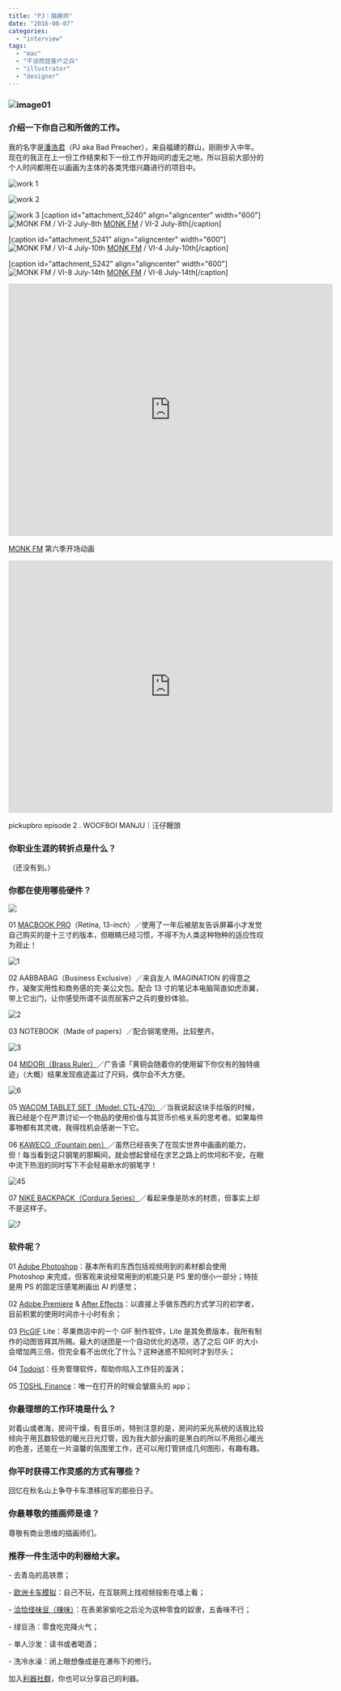 ```yaml
---
title: "PJ｜插画师"
date: "2016-08-07"
categories: 
  - "interview"
tags: 
  - "mac"
  - "不谈而屈客户之兵"
  - "illustrator"
  - "designer"
---
```


### ![image01](/images/78849.jpg)

### 介绍一下你自己和所做的工作。

我的名字是[潘浩君](https://www.behance.net/mariachihuahua)（PJ aka Bad Preacher），来自福建的群山，刚刚步入中年。现在的我正在上一份工作结束和下一份工作开始间的虚无之地，所以目前大部分的个人时间都用在以画画为主体的各类凭借兴趣进行的项目中。

![work 1](/images/07026.jpg)

![work 2](/images/48677.jpg)

![work 3](/images/58086.jpg) \[caption id="attachment\_5240" align="aligncenter" width="600"\]![MONK FM / VI-2 July-8th](/images/75128.gif) [MONK FM](https://weixin.sogou.com/weixin?type=1&query=%E5%83%A7%E4%BA%BAFM&ie=utf8&_sug_=n&_sug_type_=) / VI-2 July-8th\[/caption\]

\[caption id="attachment\_5241" align="aligncenter" width="600"\]![MONK FM / VI-4 July-10th](/images/79193.gif) [MONK FM](https://weixin.sogou.com/weixin?type=1&query=%E5%83%A7%E4%BA%BAFM&ie=utf8&_sug_=n&_sug_type_=) / VI-4 July-10th\[/caption\]

\[caption id="attachment\_5242" align="aligncenter" width="600"\]![MONK FM / VI-8 July-14th](/images/20622.gif) [MONK FM](https://weixin.sogou.com/weixin?type=1&query=%E5%83%A7%E4%BA%BAFM&ie=utf8&_sug_=n&_sug_type_=) / VI-8 July-14th\[/caption\]

<iframe src="https://v.qq.com/iframe/player.html?vid=k031014kbr3&amp;tiny=0&amp;auto=0" width="640" height="498" frameborder="0" allowfullscreen="allowfullscreen"></iframe>

[MONK FM](https://weixin.sogou.com/weixin?type=1&query=%E5%83%A7%E4%BA%BAFM&ie=utf8&_sug_=n&_sug_type_=) 第六季开场动画

<iframe src="https://v.qq.com/iframe/player.html?vid=c0302ygtxlg&amp;tiny=0&amp;auto=0" width="640" height="498" frameborder="0" allowfullscreen="allowfullscreen"></iframe>

pickupbro episode 2 . WOOFBOI MANJU｜汪仔饅頭

### 你职业生涯的转折点是什么？

（还没有到。）

### 你都在使用哪些硬件？

![](/images/19876.jpg)

01 [MACBOOK PRO](https://www.apple.com/cn/macbook-pro/)（Retina, 13-inch）／使用了一年后被朋友告诉屏幕小才发觉自己购买的是十三寸的版本，但眼睛已经习惯，不得不为人类这种物种的适应性叹为观止！

![1](/images/23976.jpg)

02 AABBABAG（Business Exclusive）／来自友人 IMAGINATION 的得意之作，凝聚实用性和商务感的完·美公文包。配合 13 寸的笔记本电脑简直如虎添翼，带上它出门，让你感受所谓不谈而屈客户之兵的曼妙体验。

![2](/images/04509.jpg)

03 NOTEBOOK（Made of papers）／配合钢笔使用。比较整齐。

![3](/images/06676.jpg)

04 [MIDORI（Brass Ruler）](https://www.amazon.com/Midori-42167006-Brass-Ruler/dp/B003QFMXSI)／广告语「黄铜会随着你的使用留下你仅有的独特痕迹」（大概）结果发现痕迹盖过了尺码，偶尔会不大方便。

![6](/images/47177.jpg)

05 [WACOM TABLET SET（Model: CTL-470）](https://www.amazon.com/dp/B005HGBEYS?zuanbo-20)／当我说起这块手绘版的时候，我已经是个在严肃讨论一个物品的使用价值与其货币价格关系的思考者。如果每件事物都有其灵魂，我得找机会感谢一下它。

06 [KAWECO（Fountain pen）](https://www.kaweco-pen.com/en/)／虽然已经丧失了在现实世界中画画的能力，但！每当看到这只钢笔的那瞬间，就会想起曾经在求艺之路上的坎坷和不安。在眼中流下热泪的同时写下不会轻易断水的钢笔字！

![45](/images/76424.jpg)

07 [NIKE BACKPACK（Cordura Series）](https://www.cordura.com/sch/index.html)／看起来像是防水的材质，但事实上却不是这样子。

![7](/images/63702.jpg)

### 软件呢？

01 [Adobe Photoshop](https://www.adobe.com/content/dotcom/cn/products/photoshop.html)：基本所有的东西包括视频用到的素材都会使用 Photoshop 来完成，但客观来说经常用到的机能只是 PS 里的很小一部分；特技是用 PS 的固定压感笔刷画出 AI 的感觉；

02 [Adobe Premiere](https://www.adobe.com/cn/products/premiere-elements.html) & [After Effects](https://baike.baidu.com/view/1024291.htm)：以直接上手做东西的方式学习的初学者，目前积累的使用时间亦十小时有余；

03 [PicGIF](https://itunes.apple.com/us/app/picgif-lite/id844918735?mt=12) Lite：苹果商店中的一个 GIF 制作软件，Lite 是其免费版本，我所有制作的动图皆拜其所赐。最大的谜团是一个自动优化的选项，选了之后 GIF 的大小会增加两三倍，但完全看不出优化了什么？这种迷惑不知何时才到尽头；

04 [Todoist](https://todoist.com/)：任务管理软件，帮助你陷入工作狂的漩涡；

05 [TOSHL Finance](https://toshl.com/zh/)：唯一在打开的时候会皱眉头的 app；

### 你最理想的工作环境是什么？

对着山或者海，房间干燥，有音乐听。特别注意的是，房间的采光系统的话我比较倾向于用瓦数较低的暖光日光灯管，因为我大部分画的是黑白的所以不用担心暖光的色差，还能在一片温馨的氛围里工作，还可以用灯管拼成几何图形，有趣有趣。

### 你平时获得工作灵感的方式有哪些？

回忆在秋名山上争夺卡车漂移冠军的那些日子。

### 你最尊敬的插画师是谁？

尊敬有商业思维的插画师们。

### 推荐一件生活中的利器给大家。

\- 去青岛的高铁票；

\- [欧洲卡车模拟](https://store.steampowered.com/app/232010/)：自己不玩，在互联网上找视频投影在墙上看；

\- [洽恰怪味豆（辣味）](https://s.taobao.com/search?q=%E6%B4%BD%E6%B4%BD%E6%80%AA%E5%91%B3%E8%B1%86+%E8%BE%A3)：在表弟家偷吃之后沦为这种零食的奴隶，五香味不行；

\- 绿豆汤：零食吃完降火气；

\- 单人沙发：读书或者喝酒；

\- 洗冷水澡：闭上眼想像成是在瀑布下的修行。

加入[利器社群](https://liqi.io/community/)，你也可以分享自己的利器。
